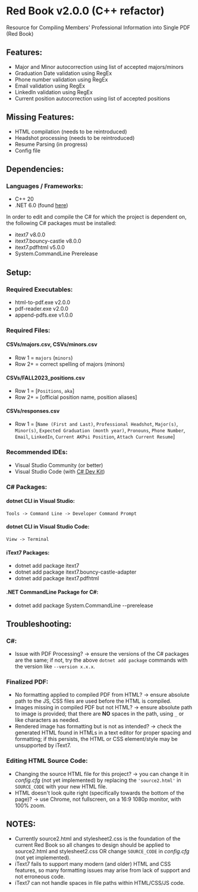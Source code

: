 # Red Book v2.0.0 (C++ refactor)
Resource for Compiling Members' Professional Information into Single PDF (Red Book)

## Features:
- Major and Minor autocorrection using list of accepted majors/minors
- Graduation Date validation using RegEx
- Phone number validation using RegEx
- Email validation using RegEx
- LinkedIn validation using RegEx
- Current position autocorrection using list of accepted positions

## Missing Features:
- HTML compilation (needs to be reintroduced)
- Headshot processing (needs to be reintroduced)
- Resume Parsing (in progress)
- Config file

## Dependencies:
### Languages / Frameworks:
- C++ 20
- .NET 6.0 (found [here](https://dotnet.microsoft.com/en-us/download/dotnet/thank-you/sdk-6.0.412-windows-x64-installer))

In order to edit and compile the C# for which the project is dependent on, the following C# packages must be installed:
- itext7 v8.0.0
- itext7.bouncy-castle v8.0.0
- itext7.pdfhtml v5.0.0
- System.CommandLine Prerelease

## Setup:
### Required Executables:
- html-to-pdf.exe v2.0.0
- pdf-reader.exe v2.0.0
- append-pdfs.exe v1.0.0

### Required Files:
#### CSVs/majors.csv, CSVs/minors.csv
- Row 1 = ```majors``` (```minors```)
- Row 2+ = correct spelling of majors (minors)

#### CSVs/FALL2023_positions.csv
- Row 1 = [```Positions```, ```aka```]
- Row 2+ = [official position name, position aliases]

#### CSVs/responses.csv
- Row 1 = [```Name (First and Last)```, ```Professional Headshot```, ```Major(s)```, ```Minor(s)```, ```Expected Graduation (month year)```, ```Pronouns```, ```Phone Number```, ```Email```, ```LinkedIn```, ```Current AKPsi Position```, ```Attach Current Resume```]

### Recommended IDEs:
- Visual Studio Community (or better)
- Visual Studio Code (with [C# Dev Kit](https://marketplace.visualstudio.com/items?itemName=ms-dotnettools.csdevkit))

### C# Packages:
#### dotnet CLI in Visual Studio:
    Tools -> Command Line -> Developer Command Prompt

#### dotnet CLI in Visual Studio Code:
    View -> Terminal

#### iText7 Packages:
- dotnet add package itext7
- dotnet add package itext7.bouncy-castle-adapter
- dotnet add package itext7.pdfhtml

#### .NET CommandLine Package for C#:
- dotnet add package System.CommandLine --prerelease 

## Troubleshooting:
### C#:
- Issue with PDF Processing? -> ensure the versions of the C# packages are the same; if not, try the above ```dotnet add package``` commands with the version like ```--version x.x.x```.

### Finalized PDF:
- No formatting applied to compiled PDF from HTML? -> ensure absolute path to the JS, CSS files are used before the HTML is compiled.
- Images missing in compiled PDF but not HTML? -> ensure absolute path to image is provided; that there are **NO** spaces in the path, using ```_``` or like characters as needed.
- Rendered image has formatting but is not as intended? -> check the generated HTML found in HTMLs in a text editor for proper spacing and formatting; if this persists, the HTML or CSS element/style may be unsupported by iText7.

### Editing HTML Source Code:
- Changing the source HTML file for this project? -> you can change it in _config.cfg_ (not yet implemented) by replacing the ```'source2.html'``` in ```SOURCE_CODE``` with your new HTML file.
- HTML doesn't look quite right (specifically towards the bottom of the page)? -> use Chrome, not fullscreen, on a 16:9 1080p monitor, with 100% zoom.

## NOTES:
- Currently source2.html and stylesheet2.css is the foundation of the current Red Book so all changes to design should be applied to source2.html and stylesheet2.css OR change ```SOURCE_CODE``` in _config.cfg_ (not yet implemented).
- iText7 fails to support many modern (and older) HTML and CSS features, so many formatting issues may arise from lack of support and not erroneous code.
- iText7 can not handle spaces in file paths within HTML/CSS/JS code. 
